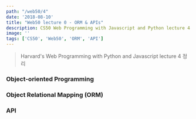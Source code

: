 ```yaml
---
path: "/web50/4"
date: '2018-08-10'
title: "Web50 lecture 0 - ORM & APIs"
description: CS50 Web Programming with Javascript and Python lecture 4 정리
image: ''
tags: ['CS50', 'Web50', 'ORM', 'API']
---
```

> Harvard's Web Programming with Python and Javascript lecture 4 정리

### Object-oriented Programming

### Object Relational Mapping (ORM)

### API